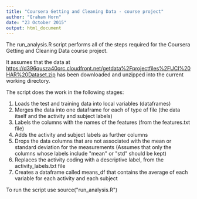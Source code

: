 ```yaml
---
title: "Coursera Getting and Cleaning Data - course project"
author: "Graham Horn"
date: "23 October 2015"
output: html_document
---
```


The run_analysis.R script performs all of the steps required for the Coursera Getting and Cleaning Data course project.

It assumes that the data at https://d396qusza40orc.cloudfront.net/getdata%2Fprojectfiles%2FUCI%20HAR%20Dataset.zip has been downloaded and unzipped into the current working directory.

The script does the work in the following stages:

1. Loads the test and training data into local variables (dataframes)
2. Merges the data into one dataframe for each of type of file (the data itself and the activity and subject labels)
3. Labels the columns with the names of the features (from the features.txt file)
4. Adds the activity and subject labels as further columns
5. Drops the data columns that are not associated with the mean or standard deviation for the measurements (Assumes that only the columns whose labels include "mean" or "std" should be kept)
6. Replaces the activity coding with a descriptive label, from the activity_labels.txt file
7. Creates a dataframe called means_df that contains the average of each variable for each activity and each subject

To run the script use source("run_analysis.R")